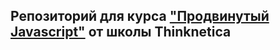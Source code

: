 ##
## Репозиторий для курса ["Продвинутый Javascript"](https://thinknetica.com/fullstack_javascript) от школы  Thinknetica
##
